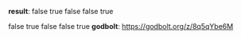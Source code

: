 **result**:
false
true
false
false
true

false
true
false
false
true
**godbolt**: https://godbolt.org/z/8q5qYbe6M